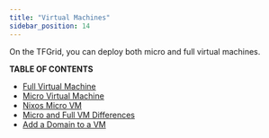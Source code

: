 ```yaml
---
title: "Virtual Machines"
sidebar_position: 14
---
```




On the TFGrid, you can deploy both micro and full virtual machines.

**TABLE OF CONTENTS**

- [Full Virtual Machine](./fullVm)
- [Micro Virtual Machine](./vm)
- [Nixos Micro VM](./nixos_micro)
- [Micro and Full VM Differences ](./vm_differences)
- [Add a Domain to a VM](./add_domain)